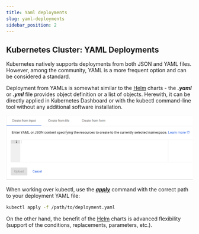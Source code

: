 ```yaml
---
title: Yaml deployments
slug: yaml-deployments
sidebar_position: 2
---
```


## Kubernetes Cluster: YAML Deployments

Kubernetes natively supports deployments from both JSON and YAML files. However, among the community, YAML is a more frequent option and can be considered a standard.

Deployment from YAMLs is somewhat similar to the [Helm](/docs/Kubernetes%20Hosting/Application%20Deployment/Helm%20Integration) charts - the **_.yaml_** or **_.yml_** file provides object definition or a list of objects. Herewith, it can be directly applied in Kubernetes Dashboard or with the kubectl command-line tool without any additional software installation.

<div style={{
    display:'flex',
    justifyContent: 'center',
    margin: '0 0 1rem 0'
}}>

![Locale Dropdown](./img/YAMLDeployments/01-kubernetes-dashboard-deploy-application-with-yaml.png)

</div>

When working over kubectl, use the **_[apply](https://kubernetes.io/docs/reference/kubectl/cheatsheet/#apply)_** command with the correct path to your deployment YAML file:

```bash
kubectl apply -f /path/to/deployment.yaml
```

On the other hand, the benefit of the [Helm](/docs/Kubernetes%20Hosting/Application%20Deployment/Helm%20Integration) charts is advanced flexibility (support of the conditions, replacements, parameters, etc.).
